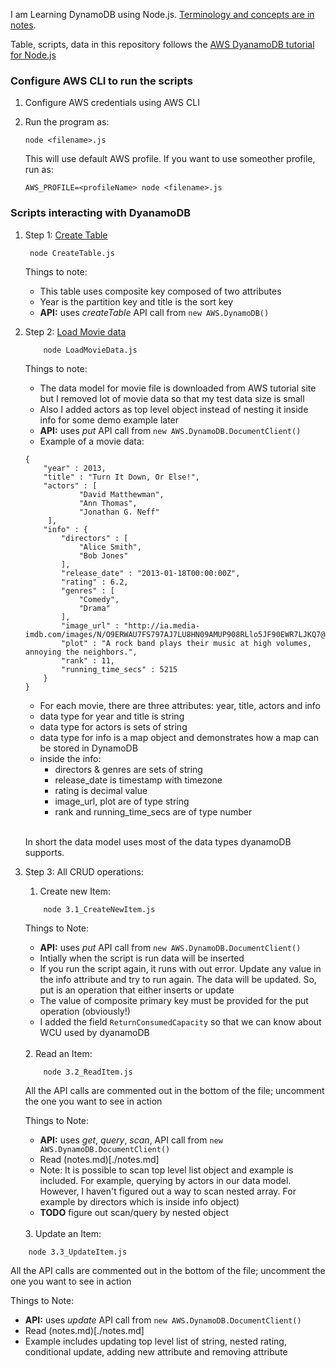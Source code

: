 I am Learning DynamoDB using Node.js. [Terminology and concepts are in notes](./notes.md).

Table, scripts, data in this repository follows the [AWS DyanamoDB tutorial for Node.js](https://docs.aws.amazon.com/amazondynamodb/latest/developerguide/GettingStarted.NodeJs.html)

### Configure AWS CLI to run the scripts

1. Configure AWS credentials using AWS CLI

2. Run the program as:

   `node <filename>.js`

   This will use default AWS profile. If you want to use someother profile, run as:

   `AWS_PROFILE=<profileName> node <filename>.js`

### Scripts interacting with DyanamoDB

1. Step 1: [Create Table](./CreateTable.js)

   ```
    node CreateTable.js
   ```

   Things to note:

   - This table uses composite key composed of two attributes
   - Year is the partition key and title is the sort key
   - **API:** uses _createTable_ API call from `new AWS.DynamoDB()`

2. Step 2: [Load Movie data](./LoadMovieData.js)

   ```
       node LoadMovieData.js
   ```

   Things to note:

   - The data model for movie file is downloaded from AWS tutorial site but I removed lot of movie data so that my test data size is small
   - Also I added actors as top level object instead of nesting it inside info for some demo example later
   - **API:** uses _put_ API call from `new AWS.DynamoDB.DocumentClient()`
   - Example of a movie data:

   ```
   {
       "year" : 2013,
       "title" : "Turn It Down, Or Else!",
       "actors" : [
               "David Matthewman",
               "Ann Thomas",
               "Jonathan G. Neff"
        ],
       "info" : {
           "directors" : [
               "Alice Smith",
               "Bob Jones"
           ],
           "release_date" : "2013-01-18T00:00:00Z",
           "rating" : 6.2,
           "genres" : [
               "Comedy",
               "Drama"
           ],
           "image_url" : "http://ia.media-imdb.com/images/N/O9ERWAU7FS797AJ7LU8HN09AMUP908RLlo5JF90EWR7LJKQ7@@._V1_SX400_.jpg",
           "plot" : "A rock band plays their music at high volumes, annoying the neighbors.",
           "rank" : 11,
           "running_time_secs" : 5215
       }
   }
   ```

   - For each movie, there are three attributes: year, title, actors and info
   - data type for year and title is string
   - data type for actors is sets of string
   - data type for info is a map object and demonstrates how a map can be stored in DynamoDB
   - inside the info:
     - directors & genres are sets of string
     - release_date is timestamp with timezone
     - rating is decimal value
     - image_url, plot are of type string
     - rank and running_time_secs are of type number
       <br/> <br/>

   In short the data model uses most of the data types dyanamoDB supports.

3. Step 3: All CRUD operations:

   1. Create new Item:

   ```
       node 3.1_CreateNewItem.js
   ```

   Things to Note:

   - **API:** uses _put_ API call from `new AWS.DynamoDB.DocumentClient()`
   - Intially when the script is run data will be inserted
   - If you run the script again, it runs with out error. Update any value in the info attribute and try to run again. The data will be updated. So, put is an operation that either inserts or update
   - The value of composite primary key must be provided for the put operation (obviously!)
   - I added the field `ReturnConsumedCapacity` so that we can know about WCU used by dyanamoDB

    <br/>
   2. Read an Item:

   ```
       node 3.2_ReadItem.js
   ```

   All the API calls are commented out in the bottom of the file; uncomment the one you want to see in action

   Things to Note:

   - **API:** uses _get_, _query_, _scan_, API call from `new AWS.DynamoDB.DocumentClient()`
   - Read (notes.md)[./notes.md]
   - Note: It is possible to scan top level list object and example is included. For example, querying by actors in our data model. However, I haven't figured out a way to scan nested array. For example by directors which is inside info object)
   - **TODO** figure out scan/query by nested object

    <br/>
   3. Update an Item:

```
    node 3.3_UpdateItem.js
```

All the API calls are commented out in the bottom of the file; uncomment the one you want to see in action

Things to Note:

- **API:** uses _update_ API call from `new AWS.DynamoDB.DocumentClient()`
- Read (notes.md)[./notes.md]
- Example includes updating top level list of string, nested rating, conditional update, adding new attribute and removing attribute
